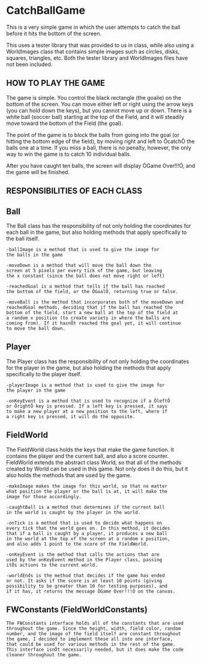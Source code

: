 CatchBallGame
=================

This is a very simple game in which the user attempts to catch the ball before it hits the bottom of the screen. 

This uses a tester library that was provided to us in class, while also using a WorldImages class that contains simple images such as circles, disks, squares, triangles, etc. Both the tester library and WorldImages files have not been included.


HOW TO PLAY THE GAME
-----------------

The game is simple. You control the black rectangle 
(the goalie) on the bottom of the screen. You can
move either left or right using the arrow keys (you
can hold down the keys), but you cannot move up or 
down. There is a white ball (soccer ball) starting
at the top of the Field, and it will steadily move
toward the bottom of the Field (the goal).

The point of the game is to block the balls from
going into the goal (or hitting the bottom edge of
the field), by moving right and left to ÔcatchÕ
the balls one at a time. If you miss a ball, there
is no penalty, however, the only way to win the
game is to catch 10 individual balls. 

After you have caught ten balls, the screen will
display ÒGame Over!!!Ó, and the game will be finished.



RESPONSIBILITIES OF EACH CLASS
-----------------

Ball
-----------------
The Ball class has the responsibility of not only holding the 
coordinates for each ball in the game, but also holding methods 
that apply specifically to the ball itself. 

	-ballImage is a method that is used to give the image for 
	the balls in the game
	
	-moveDown is a method that will move the ball down the 
	screen at 5 pixels per every tick of the game, but leaving 
	the x constant (since the ball does not move right or left)
	
	-reachedGoal is a method that tells if the ball has reached
	the bottom of the field, or the ÔGoalÕ, returning true or false.
	
	-moveBall is the method that incorporates both of the moveDown and
	reachedGoal methods, deciding that if the ball has reached the 
	bottom of the field, start a new ball at the top of the field at
	a random x position (to create variety in where the balls are 
	coming from). If it hasnÕt reached the goal yet, it will continue
	to move the ball down.



Player
-----------------
The Player class has the responsibility of not only holding the
coordinates for the player in the game, but also holding the methods
that apply specifically to the player itself.

	-playerImage is a method that is used to give the image for 
	the player in the game
	
	-onKeyEvent is a method that is used to recognize if a ÔleftÕ
	or ÔrightÕ key is pressed. If a left key is pressed, it says 
	to make a new player at a new position to the left, where if 
	a right key is pressed, it will do the opposite.



FieldWorld
-----------------
The FieldWorld class holds the keys that make the game function. 
It contains the player and the current ball, and also a score 
counter. FieldWorld extends the abstract class World, so that all
of the methods created by World can be used in this game. Not only
does it do this, but it also holds the methods that are used by the game.
	
	-makeImage makes the image for this world, so that no matter 
	what position the player or the ball is at, it will make the 
	image for those accordingly.
	
	-caughtBall is a method that determines if the current ball 
	in the world is caught by the player in the world.
	
	-onTick is a method that is used to decide what happens on 
	every tick that the world goes on. In this method, it decides 
	that if a ball is caught by a player, it produces a new ball 
	in the world at the top of the screen at a random x position, 
	and also adds 1 point to the score of the FieldWorld.
	
	-onKeyEvent is the method that calls the actions that are 
	used by the onKeyEvent method in the Player class, passing 
	itÕs actions to the current world.
	
	-worldEnds is the method that decides if the game has ended 
	or not. It asks if the score is at least 10 points (giving
	possibility to be greater than 10 for testing purposes), and 
	if it has, it returns the message ÒGame Over!!!Ó on the canvas.




FWConstants (FieldWorldConstants)
-----------------
	The FWConstants interface holds all of the constants that are used 
	throughout the game. Since the height, width, field color, random
	number, and the image of the field itself are constant throughout
	the game, I decided to implement these all into one interface, 
	that could be used for various methods in the rest of the game. 
	This interface isnÕt necessarily needed, but it does make the code 
	cleaner throughout the game.



